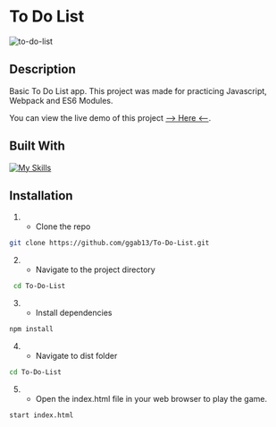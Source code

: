 
# To Do List

![to-do-list](https://github.com/ggab13/To-Do-List/assets/67071512/449f0d64-490c-4833-a445-715e7071a0c1)


## Description

Basic To Do List app. This project was made for practicing Javascript, Webpack and ES6 Modules.

You can view the live demo of this project [--> Here <--](https://ggab13.github.io/To-Do-List/).

## Built With

[![My Skills](https://skillicons.dev/icons?i=js,html,scss,webpack)](https://skillicons.dev)


## Installation 

1. - Clone the repo
 ```sh
git clone https://github.com/ggab13/To-Do-List.git
   ```

2. - Navigate to the project directory
```sh
 cd To-Do-List  
 ```
3. - Install dependencies
 ```sh
npm install
```
4. - Navigate to dist folder
 ```sh
 cd To-Do-List  
 ```
5. - Open the index.html file in your web browser to play the game.
  ```sh
 start index.html  
 ```


